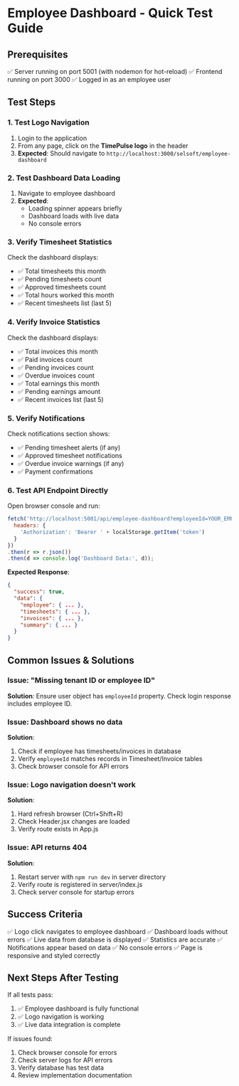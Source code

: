 # Employee Dashboard - Quick Test Guide

## Prerequisites
✅ Server running on port 5001 (with nodemon for hot-reload)
✅ Frontend running on port 3000
✅ Logged in as an employee user

## Test Steps

### 1. Test Logo Navigation
1. Login to the application
2. From any page, click on the **TimePulse logo** in the header
3. **Expected**: Should navigate to `http://localhost:3000/selsoft/employee-dashboard`

### 2. Test Dashboard Data Loading
1. Navigate to employee dashboard
2. **Expected**: 
   - Loading spinner appears briefly
   - Dashboard loads with live data
   - No console errors

### 3. Verify Timesheet Statistics
Check the dashboard displays:
- ✅ Total timesheets this month
- ✅ Pending timesheets count
- ✅ Approved timesheets count
- ✅ Total hours worked this month
- ✅ Recent timesheets list (last 5)

### 4. Verify Invoice Statistics
Check the dashboard displays:
- ✅ Total invoices this month
- ✅ Paid invoices count
- ✅ Pending invoices count
- ✅ Overdue invoices count
- ✅ Total earnings this month
- ✅ Pending earnings amount
- ✅ Recent invoices list (last 5)

### 5. Verify Notifications
Check notifications section shows:
- ✅ Pending timesheet alerts (if any)
- ✅ Approved timesheet notifications
- ✅ Overdue invoice warnings (if any)
- ✅ Payment confirmations

### 6. Test API Endpoint Directly

Open browser console and run:
```javascript
fetch('http://localhost:5001/api/employee-dashboard?employeeId=YOUR_EMPLOYEE_ID&tenantId=YOUR_TENANT_ID', {
  headers: {
    'Authorization': 'Bearer ' + localStorage.getItem('token')
  }
})
.then(r => r.json())
.then(d => console.log('Dashboard Data:', d));
```

**Expected Response**:
```json
{
  "success": true,
  "data": {
    "employee": { ... },
    "timesheets": { ... },
    "invoices": { ... },
    "summary": { ... }
  }
}
```

## Common Issues & Solutions

### Issue: "Missing tenant ID or employee ID"
**Solution**: Ensure user object has `employeeId` property. Check login response includes employee ID.

### Issue: Dashboard shows no data
**Solution**: 
1. Check if employee has timesheets/invoices in database
2. Verify `employeeId` matches records in Timesheet/Invoice tables
3. Check browser console for API errors

### Issue: Logo navigation doesn't work
**Solution**: 
1. Hard refresh browser (Ctrl+Shift+R)
2. Check Header.jsx changes are loaded
3. Verify route exists in App.js

### Issue: API returns 404
**Solution**: 
1. Restart server with `npm run dev` in server directory
2. Verify route is registered in server/index.js
3. Check server console for startup errors

## Success Criteria

✅ Logo click navigates to employee dashboard
✅ Dashboard loads without errors
✅ Live data from database is displayed
✅ Statistics are accurate
✅ Notifications appear based on data
✅ No console errors
✅ Page is responsive and styled correctly

## Next Steps After Testing

If all tests pass:
1. ✅ Employee dashboard is fully functional
2. ✅ Logo navigation is working
3. ✅ Live data integration is complete

If issues found:
1. Check browser console for errors
2. Check server logs for API errors
3. Verify database has test data
4. Review implementation documentation
